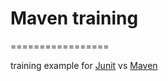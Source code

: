 # Maven training
=================

training example for [Junit](https://github.com/junit-team/junit4/wiki/Getting-started) vs [Maven](https://maven.apache.org/support-and-training.html)
